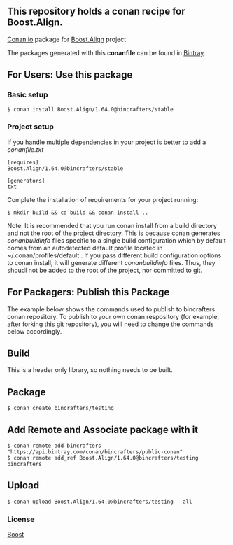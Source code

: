 ## This repository holds a conan recipe for Boost.Align.

[Conan.io](https://conan.io) package for [Boost.Align](https://github.com/Boostorg/Align) project

The packages generated with this **conanfile** can be found in [Bintray](https://bintray.com/bincrafters/conan-public/Boost.Align%3Abincrafters).

## For Users: Use this package

### Basic setup

    $ conan install Boost.Align/1.64.0@bincrafters/stable

### Project setup

If you handle multiple dependencies in your project is better to add a *conanfile.txt*

    [requires]
    Boost.Align/1.64.0@bincrafters/stable

    [generators]
    txt

Complete the installation of requirements for your project running:</small></span>

    $ mkdir build && cd build && conan install ..
	
Note: It is recommended that you run conan install from a build directory and not the root of the project directory.  This is because conan generates *conanbuildinfo* files specific to a single build configuration which by default comes from an autodetected default profile located in ~/.conan/profiles/default .  If you pass different build configuration options to conan install, it will generate different *conanbuildinfo* files.  Thus, they shoudl not be added to the root of the project, nor committed to git. 

## For Packagers: Publish this Package

The example below shows the commands used to publish to bincrafters conan repository. To publish to your own conan respository (for example, after forking this git repository), you will need to change the commands below accordingly. 

## Build  

This is a header only library, so nothing needs to be built.

## Package 

    $ conan create bincrafters/testing
	
## Add Remote and Associate package with it

	$ conan remote add bincrafters "https://api.bintray.com/conan/bincrafters/public-conan"
	$ conan remote add_ref Boost.Align/1.64.0@bincrafters/testing bincrafters

## Upload

    $ conan upload Boost.Align/1.64.0@bincrafters/testing --all

### License
[Boost](LICENSE)
